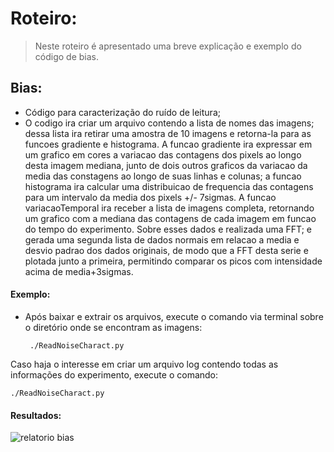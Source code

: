 # Roteiro:
> Neste roteiro é apresentado uma breve explicação e exemplo do código de bias.

## Bias:
  - Código para caracterização do ruído de leitura;
  - O codigo ira criar um arquivo contendo a lista de nomes das imagens; dessa lista ira retirar uma amostra de 10 imagens e retorna-la para as funcoes gradiente e histograma. A funcao gradiente ira expressar em um grafico em cores a variacao das contagens dos pixels ao longo desta imagem mediana, junto de dois outros graficos da variacao da media das constagens ao longo de suas linhas e colunas; a funcao histograma ira calcular uma distribuicao de frequencia das contagens para um intervalo da media dos pixels +/- 7sigmas. A funcao variacaoTemporal ira receber a lista de imagens completa, retornando um grafico com a mediana das contagens de cada imagem em funcao do tempo do experimento. Sobre esses dados e realizada uma FFT; e gerada uma segunda lista de dados normais em relacao a media e desvio padrao dos dados originais, de modo que a FFT desta serie e plotada junto a primeira, permitindo comparar os picos com intensidade acima de media+3sigmas.


#### Exemplo:
  - Após baixar e extrair os arquivos, execute o comando via terminal sobre o diretório onde se encontram as imagens:
  
         ./ReadNoiseCharact.py

      
Caso haja o interesse em criar um arquivo log contendo todas as informações do experimento, execute o comando:

    ./ReadNoiseCharact.py

#### Resultados:
![relatorio bias](https://user-images.githubusercontent.com/23655702/28124600-86354f1e-66fa-11e7-8024-ada05c0da8a3.png)
  

